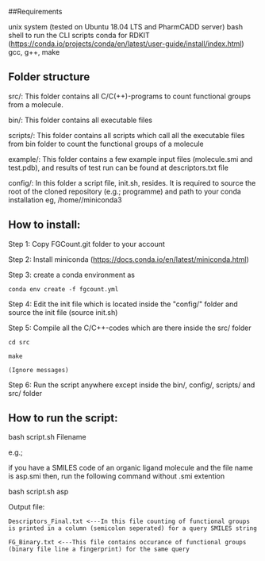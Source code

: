 ##Requirements

unix system (tested on Ubuntu 18.04 LTS and PharmCADD server)
bash shell to run the CLI scripts
conda for RDKIT (https://conda.io/projects/conda/en/latest/user-guide/install/index.html)
gcc, g++, make


## Folder structure
src/: 
This folder contains all C/C(++)-programs to count functional groups from a molecule. 

bin/: 
This folder contains all executable files

scripts/: 
This folder contains all scripts which call all the executable files from bin folder to count the functional groups of a molecule

example/: 
This folder contains a few example input files (molecule.smi and test.pdb), and results of test run can be found at descriptors.txt file 

config/: 
In this folder a script file, init.sh, resides. It is required to source the root of the cloned repository (e.g.; programme) and path to your conda installation eg, /home/<user name>/miniconda3

## How to install:

Step 1: Copy FGCount.git folder to your account

Step 2: Install miniconda (https://docs.conda.io/en/latest/miniconda.html)

Step 3: create a conda environment as 
	
	conda env create -f fgcount.yml

Step 4: Edit the init file which is located inside the "config/" folder and source the init file (source init.sh)

Step 5: Compile all the C/C++-codes which are there inside the src/ folder
	
	cd src
	
	make

	(Ignore messages)

Step 6: Run the script anywhere except inside the bin/, config/, scripts/ and src/ folder


## How to run the script:

bash script.sh Filename

e.g.;

if you have a SMILES code of an organic ligand molecule and the file name is asp.smi then, run the following command without .smi extention

bash script.sh asp

Output file: 

	Descriptors_Final.txt <---In this file counting of functional groups is printed in a column (semicolon seperated) for a query SMILES string
	
	FG_Binary.txt <---This file contains occurance of functional groups (binary file line a fingerprint) for the same query

